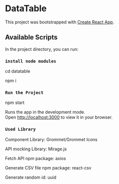 # DataTable

This project was bootstrapped with [Create React App](https://github.com/facebook/create-react-app).

## Available Scripts

In the project directory, you can run:

### `install node modules`

cd datatable

npm i

### `Run the Project`

npm start

Runs the app in the development mode.\
Open [http://localhost:3000](http://localhost:3000) to view it in your browser.

### `Used Library`

Component Library: Grommet/Grommet Icons

API mocking Library: Mirage.js

Fetch API npm package: axios

Generate CSV file npm package: react-csv

Generate random id: uuid
